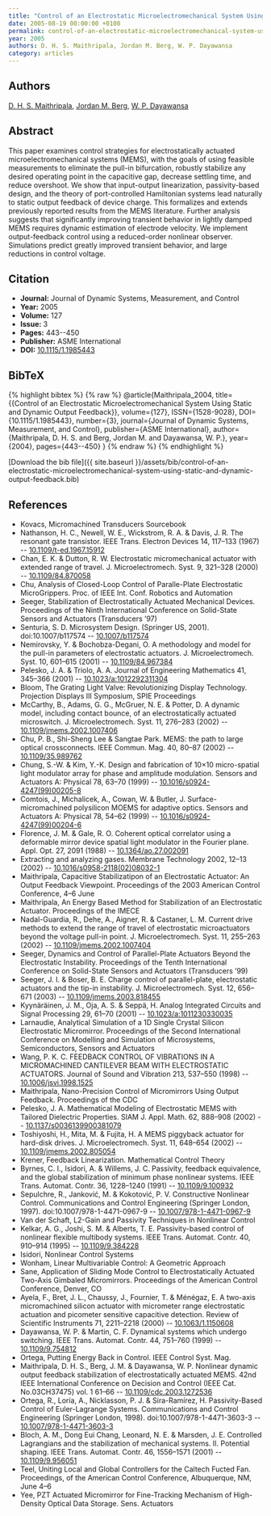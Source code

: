 ```yaml
---
title: "Control of an Electrostatic Microelectromechanical System Using Static and Dynamic Output Feedback"
date: 2005-08-19 00:00:00 +0100
permalink: control-of-an-electrostatic-microelectromechanical-system-using-static-and-dynamic-output-feedback
year: 2005
authors: D. H. S. Maithripala, Jordan M. Berg, W. P. Dayawansa
category: articles
---
```

 
## Authors
[D. H. S. Maithripala](authors/d-h-s-maithripala), [Jordan M. Berg](authors/jordan-m-berg), [W. P. Dayawansa](authors/w-p-dayawansa)
 
## Abstract
This paper examines control strategies for electrostatically actuated microelectromechanical systems (MEMS), with the goals of using feasible measurements to eliminate the pull-in bifurcation, robustly stabilize any desired operating point in the capacitive gap, decrease settling time, and reduce overshoot. We show that input-output linearization, passivity-based design, and the theory of port-controlled Hamiltonian systems lead naturally to static output feedback of device charge. This formalizes and extends previously reported results from the MEMS literature. Further analysis suggests that significantly improving transient behavior in lightly damped MEMS requires dynamic estimation of electrode velocity. We implement output-feedback control using a reduced-order nonlinear observer. Simulations predict greatly improved transient behavior, and large reductions in control voltage.
 
## Citation
- **Journal:** Journal of Dynamic Systems, Measurement, and Control
- **Year:** 2005
- **Volume:** 127
- **Issue:** 3
- **Pages:** 443--450
- **Publisher:** ASME International
- **DOI:** [10.1115/1.1985443](https://doi.org/10.1115/1.1985443)
 
## BibTeX
{% highlight bibtex %}
{% raw %}
@article{Maithripala_2004,
  title={{Control of an Electrostatic Microelectromechanical System Using Static and Dynamic Output Feedback}},
  volume={127},
  ISSN={1528-9028},
  DOI={10.1115/1.1985443},
  number={3},
  journal={Journal of Dynamic Systems, Measurement, and Control},
  publisher={ASME International},
  author={Maithripala, D. H. S. and Berg, Jordan M. and Dayawansa, W. P.},
  year={2004},
  pages={443--450}
}
{% endraw %}
{% endhighlight %}
 
[Download the bib file]({{ site.baseurl }}/assets/bib/control-of-an-electrostatic-microelectromechanical-system-using-static-and-dynamic-output-feedback.bib)
 
## References
- Kovacs, Micromachined Transducers Sourcebook
- Nathanson, H. C., Newell, W. E., Wickstrom, R. A. & Davis, J. R. The resonant gate transistor. IEEE Trans. Electron Devices 14, 117–133 (1967) -- [10.1109/t-ed.1967.15912](https://doi.org/10.1109/t-ed.1967.15912)
- Chan, E. K. & Dutton, R. W. Electrostatic micromechanical actuator with extended range of travel. J. Microelectromech. Syst. 9, 321–328 (2000) -- [10.1109/84.870058](https://doi.org/10.1109/84.870058)
- Chu, Analysis of Closed-Loop Control of Paralle-Plate Electrostatic MicroGrippers. Proc. of IEEE Int. Conf. Robotics and Automation
- Seeger, Stabilization of Electrostatically Actuated Mechanical Devices. Proceedings of the Ninth International Conference on Solid-State Sensors and Actuators (Transducers ’97)
- Senturia, S. D. Microsystem Design. (Springer US, 2001). doi:10.1007/b117574 -- [10.1007/b117574](https://doi.org/10.1007/b117574)
- Nemirovsky, Y. & Bochobza-Degani, O. A methodology and model for the pull-in parameters of electrostatic actuators. J. Microelectromech. Syst. 10, 601–615 (2001) -- [10.1109/84.967384](https://doi.org/10.1109/84.967384)
- Pelesko, J. A. & Triolo, A. A. Journal of Engineering Mathematics 41, 345–366 (2001) -- [10.1023/a:1012292311304](https://doi.org/10.1023/a:1012292311304)
- Bloom, The Grating Light Valve: Revolutionizing Display Technology. Projection Displays III Symposium, SPIE Proceedings
- McCarthy, B., Adams, G. G., McGruer, N. E. & Potter, D. A dynamic model, including contact bounce, of an electrostatically actuated microswitch. J. Microelectromech. Syst. 11, 276–283 (2002) -- [10.1109/jmems.2002.1007406](https://doi.org/10.1109/jmems.2002.1007406)
- Chu, P. B., Shi-Sheng Lee & Sangtae Park. MEMS: the path to large optical crossconnects. IEEE Commun. Mag. 40, 80–87 (2002) -- [10.1109/35.989762](https://doi.org/10.1109/35.989762)
- Chung, S.-W. & Kim, Y.-K. Design and fabrication of 10×10 micro-spatial light modulator array for phase and amplitude modulation. Sensors and Actuators A: Physical 78, 63–70 (1999) -- [10.1016/s0924-4247(99)00205-8](https://doi.org/10.1016/s0924-4247(99)00205-8)
- Comtois, J., Michalicek, A., Cowan, W. & Butler, J. Surface-micromachined polysilicon MOEMS for adaptive optics. Sensors and Actuators A: Physical 78, 54–62 (1999) -- [10.1016/s0924-4247(99)00204-6](https://doi.org/10.1016/s0924-4247(99)00204-6)
- Florence, J. M. & Gale, R. O. Coherent optical correlator using a deformable mirror device spatial light modulator in the Fourier plane. Appl. Opt. 27, 2091 (1988) -- [10.1364/ao.27.002091](https://doi.org/10.1364/ao.27.002091)
- Extracting and analyzing gases. Membrane Technology 2002, 12–13 (2002) -- [10.1016/s0958-2118(02)08032-1](https://doi.org/10.1016/s0958-2118(02)08032-1)
- Maithripala, Capacitive Stabilizatipon of an Electrostatic Actuator: An Output Feedback Viewpoint. Proceedings of the 2003 American Control Conference, 4–6 June
- Maithripala, An Energy Based Method for Stabilization of an Electrostatic Actuator. Proceedings of the IMECE
- Nadal-Guardia, R., Dehe, A., Aigner, R. & Castaner, L. M. Current drive methods to extend the range of travel of electrostatic microactuators beyond the voltage pull-in point. J. Microelectromech. Syst. 11, 255–263 (2002) -- [10.1109/jmems.2002.1007404](https://doi.org/10.1109/jmems.2002.1007404)
- Seeger, Dynamics and Control of Parallel-Plate Actuators Beyond the Electrostatic Instability. Proceedings of the Tenth International Conference on Solid-State Sensors and Actuators (Transducers ’99)
- Seeger, J. I. & Boser, B. E. Charge control of parallel-plate, electrostatic actuators and the tip-in instability. J. Microelectromech. Syst. 12, 656–671 (2003) -- [10.1109/jmems.2003.818455](https://doi.org/10.1109/jmems.2003.818455)
- Kyynäräinen, J. M., Oja, A. S. & Seppä, H. Analog Integrated Circuits and Signal Processing 29, 61–70 (2001) -- [10.1023/a:1011230330035](https://doi.org/10.1023/a:1011230330035)
- Larnaudie, Analytical Simulation of a 1D Single Crystal Silicon Electrostatic Micromirror. Proceedings of the Second International Conference on Modelling and Simulation of Microsystems, Semiconductors, Sensors and Actuators
- Wang, P. K. C. FEEDBACK CONTROL OF VIBRATIONS IN A MICROMACHINED CANTILEVER BEAM WITH ELECTROSTATIC ACTUATORS. Journal of Sound and Vibration 213, 537–550 (1998) -- [10.1006/jsvi.1998.1525](https://doi.org/10.1006/jsvi.1998.1525)
- Maithripala, Nano-Precision Control of Micromirrors Using Output Feedback. Proceedings of the CDC
- Pelesko, J. A. Mathematical Modeling of Electrostatic MEMS with Tailored Dielectric Properties. SIAM J. Appl. Math. 62, 888–908 (2002) -- [10.1137/s0036139900381079](https://doi.org/10.1137/s0036139900381079)
- Toshiyoshi, H., Mita, M. & Fujita, H. A MEMS piggyback actuator for hard-disk drives. J. Microelectromech. Syst. 11, 648–654 (2002) -- [10.1109/jmems.2002.805054](https://doi.org/10.1109/jmems.2002.805054)
- Krener, Feedback Linearization. Mathematical Control Theory
- Byrnes, C. I., Isidori, A. & Willems, J. C. Passivity, feedback equivalence, and the global stabilization of minimum phase nonlinear systems. IEEE Trans. Automat. Contr. 36, 1228–1240 (1991) -- [10.1109/9.100932](https://doi.org/10.1109/9.100932)
- Sepulchre, R., Janković, M. & Kokotović, P. V. Constructive Nonlinear Control. Communications and Control Engineering (Springer London, 1997). doi:10.1007/978-1-4471-0967-9 -- [10.1007/978-1-4471-0967-9](https://doi.org/10.1007/978-1-4471-0967-9)
- Van der Schaft, L2-Gain and Passivity Techniques in Nonlinear Control
- Kelkar, A. G., Joshi, S. M. & Alberts, T. E. Passivity-based control of nonlinear flexible multibody systems. IEEE Trans. Automat. Contr. 40, 910–914 (1995) -- [10.1109/9.384228](https://doi.org/10.1109/9.384228)
- Isidori, Nonlinear Control Systems
- Wonham, Linear Multivariable Control: A Geometric Approach
- Sane, Application of Sliding Mode Control to Electrostatically Actuated Two-Axis Gimbaled Micromirrors. Proceedings of the American Control Conference, Denver, CO
- Ayela, F., Bret, J. L., Chaussy, J., Fournier, T. & Ménégaz, E. A two-axis micromachined silicon actuator with micrometer range electrostatic actuation and picometer sensitive capacitive detection. Review of Scientific Instruments 71, 2211–2218 (2000) -- [10.1063/1.1150608](https://doi.org/10.1063/1.1150608)
- Dayawansa, W. P. & Martin, C. F. Dynamical systems which undergo switching. IEEE Trans. Automat. Contr. 44, 751–760 (1999) -- [10.1109/9.754812](https://doi.org/10.1109/9.754812)
- Ortega, Putting Energy Back in Control. IEEE Control Syst. Mag.
- Maithripala, D. H. S., Berg, J. M. & Dayawansa, W. P. Nonlinear dynamic output feedback stabilization of electrostatically actuated MEMS. 42nd IEEE International Conference on Decision and Control (IEEE Cat. No.03CH37475) vol. 1 61–66 -- [10.1109/cdc.2003.1272536](https://doi.org/10.1109/cdc.2003.1272536)
- Ortega, R., Loría, A., Nicklasson, P. J. & Sira-Ramírez, H. Passivity-Based Control of Euler-Lagrange Systems. Communications and Control Engineering (Springer London, 1998). doi:10.1007/978-1-4471-3603-3 -- [10.1007/978-1-4471-3603-3](https://doi.org/10.1007/978-1-4471-3603-3)
- Bloch, A. M., Dong Eui Chang, Leonard, N. E. & Marsden, J. E. Controlled Lagrangians and the stabilization of mechanical systems. II. Potential shaping. IEEE Trans. Automat. Contr. 46, 1556–1571 (2001) -- [10.1109/9.956051](https://doi.org/10.1109/9.956051)
- Teel, Uniting Local and Global Controllers for the Caltech Fucted Fan. Proceedings, of the American Control Conference, Albuquerque, NM, June 4–6
- Yee, PZT Actuated Micromirror for Fine-Tracking Mechanism of High-Density Optical Data Storage. Sens. Actuators

